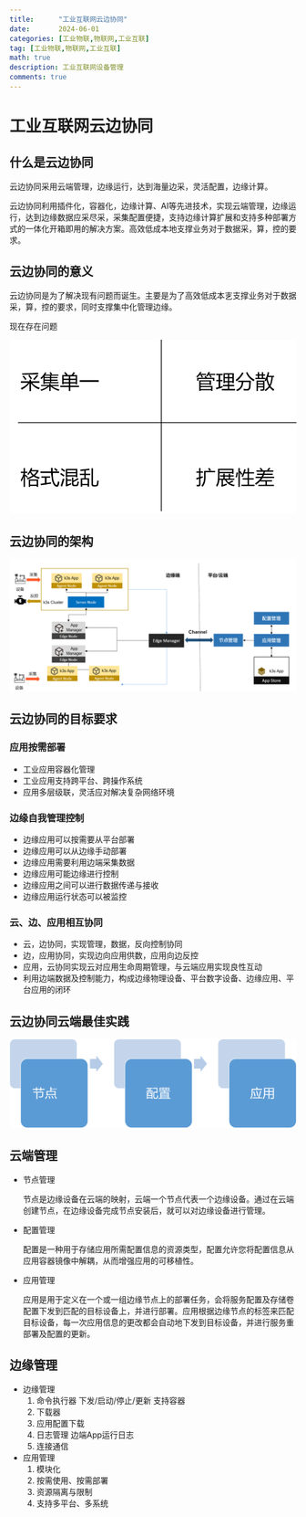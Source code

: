 ```yaml
---
title:      "工业互联网云边协同"
date:       2024-06-01
categories: [工业物联,物联网,工业互联]
tag: [工业物联,物联网,工业互联]
math: true
description: 工业互联网设备管理
comments: true
---
```


# 工业互联网云边协同
## 什么是云边协同
云边协同采用云端管理，边缘运行，达到海量边采，灵活配置，边缘计算。

云边协同利用插件化，容器化，边缘计算、AI等先进技术，实现云端管理，边缘运行，达到边缘数据应采尽采，采集配置便捷，支持边缘计算扩展和支持多种部署方式的一体化开箱即用的解决方案。高效低成本地支撑业务对于数据采，算，控的要求。

## 云边协同的意义
云边协同是为了解决现有问题而诞生。主要是为了高效低成本㐊支撑业务对于数据采，算，控的要求，同时支撑集中化管理边缘。

现在存在问题

![问题](/assets/img/iiot/epc/problem.png)
## 云边协同的架构
![架构](/assets/img/iiot/epc/arch1.png)
## 云边协同的目标要求
### 应用按需部署
- 工业应用容器化管理
- 工业应用支持跨平台、跨操作系统
- 应用多层级联，灵活应对解决复杂网络环境

### 边缘自我管理控制
- 边缘应用可以按需要从平台部署
- 边缘应用可以从边缘手动部署
- 边缘应用需要利用边端采集数据
- 边缘应用可能边缘进行控制
- 边缘应用之间可以进行数据传递与接收
- 边缘应用运行状态可以被监控

### 云、边、应用相互协同
- 云，边协同，实现管理，数据，反向控制协同
- 边，应用协同，实现边向应用供数，应用向边反控
- 应用，云协同实现云对应用生命周期管理，与云端应用实现良性互动
- 利用边端数据及控制能力，构成边缘物理设备、平台数字设备、边缘应用、平台应用的闭环

## 云边协同云端最佳实践

![最佳实践](/assets/img/iiot/epc/best.png)

## 云端管理
  - 节点管理
  
    节点是边缘设备在云端的映射，云端一个节点代表一个边缘设备。通过在云端创建节点，在边缘设备完成节点安装后，就可以对边缘设备进行管理。
  - 配置管理
  
    配置是一种用于存储应用所需配置信息的资源类型，配置允许您将配置信息从应用容器镜像中解耦，从而增强应用的可移植性。
  - 应用管理
    
    应用是用于定义在一个或一组边缘节点上的部署任务，会将服务配置及存储卷配置下发到匹配的目标设备上，并进行部署。应用根据边缘节点的标签来匹配目标设备，每一次应用信息的更改都会自动地下发到目标设备，并进行服务重部署及配置的更新。
## 边缘管理
  - 边缘管理
    1. 命令执行器 下发/启动/停止/更新 支持容器  
    2. 下载器
    3. 应用配置下载                  
    4. 日志管理 边端App运行日志   
    5. 连接通信
  - 应用管理
    1. 模块化 
    2. 按需使用、按需部署
    3. 资源隔离与限制
    4. 支持多平台、多系统
  
  
    
    
